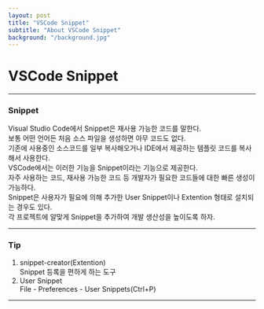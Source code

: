 ```yaml
---
layout: post
title: "VSCode Snippet"
subtitle: "About VSCode Snippet"
background: "/background.jpg"
---
```


# VSCode Snippet

***

### Snippet
Visual Studio Code에서 Snippet은 재사용 가능한 코드를 말한다.  
보통 어떤 언어든 처음 소스 파일을 생성하면 아무 코드도 없다.  
기존에 사용중인 소스코드를 일부 복사해오거나 IDE에서 제공하는 템플릿 코드를 복사해서 사용한다.  
VSCode에서는 이러한 기능을 Snippet이라는 기능으로 제공한다.  
자주 사용하는 코드, 재사용 가능한 코드 등 개발자가 필요한 코드들에 대한 빠른 생성이 가능하다.  
Snippet은 사용자가 필요에 의해 추가한 User Snippet이나 Extention 형태로 설치되는 경우도 있다.  
각 프로젝트에 알맞게 Snippet을 추가하여 개발 생산성을 높이도록 하자.  

***

### Tip
1. snippet-creator(Extention)  
Snippet 등록을 편하게 하는 도구  
2. User Snippet  
File - Preferences - User Snippets(Ctrl+P)

***

